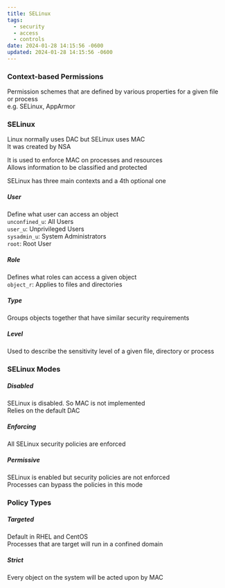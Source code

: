 ```yaml
---
title: SELinux
tags:
  - security
  - access
  - controls
date: 2024-01-28 14:15:56 -0600
updated: 2024-01-28 14:15:56 -0600
---
```


### Context-based Permissions
Permission schemes that are defined by various properties for a given file or process  
e.g. SELinux, AppArmor

### SELinux
Linux normally uses DAC but SELinux uses MAC  
It was created by NSA  

It is used to enforce MAC on processes and resources  
Allows information to be classified and protected

SELinux has three main contexts and a 4th optional one

##### User
Define what user can access an object  
`unconfined_u`: All Users  
`user_u`: Unprivileged Users  
`sysadmin_u`: System Administrators  
`root`: Root User

##### Role
Defines what roles can access a given object  
`object_r`: Applies to files and directories

##### Type
Groups objects together that have similar security requirements

##### Level
Used to describe the sensitivity level of a given file, directory or process

### SELinux Modes

##### Disabled
SELinux is disabled. So MAC is not implemented  
Relies on the default DAC

##### Enforcing
All SELinux security policies are enforced

##### Permissive
SELinux is enabled but security policies are not enforced  
Processes can bypass the policies in this mode

### Policy Types

##### Targeted
Default in RHEL and CentOS  
Processes that are target will run in a confined domain

##### Strict
Every object on the system will be acted upon by MAC
